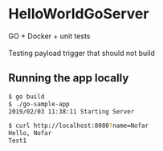 # HelloWorldGoServer
GO + Docker + unit tests<br>
<br>
Testing payload trigger that should not build

## Running the app locally

```bash
$ go build
$ ./go-sample-app
2019/02/03 11:38:11 Starting Server
```

```bash
$ curl http://localhost:8080?name=Nofar
Hello, Nofar 
Test1
``` 

  
   
   
    
         
          
               
 
   
  
